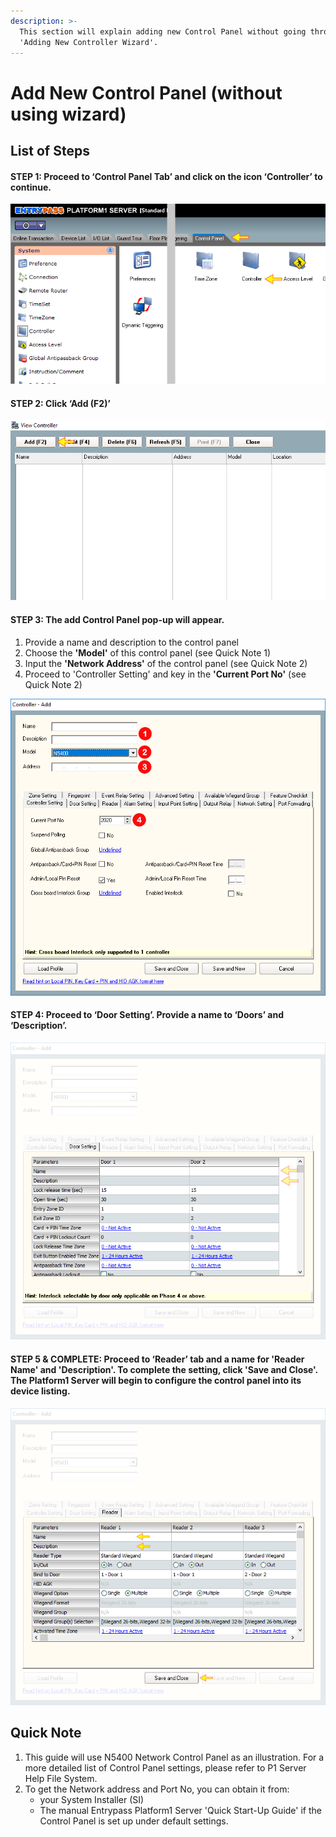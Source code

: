 ```yaml
---
description: >-
  This section will explain adding new Control Panel without going through the
  'Adding New Controller Wizard'.
---
```


# Add New Control Panel \(without using wizard\)

## List of Steps

#### STEP 1: Proceed to ‘Control Panel Tab’ and click on the icon ‘Controller’ to continue.

![](../.gitbook/assets/untitled1a%20%283%29.png)



#### STEP 2: Click ‘Add \(F2\)’

![](../.gitbook/assets/untitled2a.png)



#### STEP 3: The add Control Panel pop-up will appear.

1. Provide a name and description to the control panel
2. Choose the **'Model'** of this control panel \(see Quick Note 1\)
3. Input the **'Network Address'** of the control panel \(see Quick Note 2\)
4. Proceed to 'Controller Setting' and key in the **'Current Port No'** \(see Quick Note 2\)

![](../.gitbook/assets/untitled3b%20%282%29.png)



#### STEP 4: Proceed to ‘Door Setting’. Provide a name to ‘Doors’ and ‘Description’.

![](../.gitbook/assets/untitled4a%20%282%29.png)



#### STEP 5 & COMPLETE: Proceed to ‘Reader’ tab and a name for 'Reader Name' and 'Description'. To complete the setting, click 'Save and Close'. The Platform1 Server will begin to configure the control panel into its device listing.

![](../.gitbook/assets/untitled5a.png)

## Quick Note

1. This guide will use N5400 Network Control Panel as an illustration. For a more detailed list of Control Panel settings, please refer to P1 Server Help File System. 
2. To get the Network address and Port No, you can obtain it from:
   * your System Installer \(SI\)
   * The manual Entrypass Platform1 Server 'Quick Start-Up Guide' if the Control Panel is set up under default settings.

